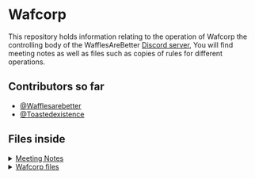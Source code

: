 
# Wafcorp

This repository holds information relating to the operation of Wafcorp the controlling body of the WafflesAreBetter [Discord server](https://discord.gg/24qxN7eq59), You will find meeting notes as well as files such as copies of rules for different operations.



## Contributors so far 

- [@Wafflesarebetter](https://github.com/WafflesAreBetterMinecraft)
- [@Toastedexistence](https://github.com/ToastedExistence)


## Files inside

<details><summary><a href="https://github.com/Wafcorp/Wafcorp/tree/main/MeetingNotes">Meeting Notes</a></summary>

- Subdirectories 
  - [November](https://github.com/Wafcorp/Wafcorp/tree/main/MeetingNotes/November)
    - [Nov_13](https://github.com/Wafcorp/Wafcorp/blob/main/MeetingNotes/November/nov_13.md)
  - [December](https://github.com/Wafcorp/Wafcorp/tree/main/MeetingNotes/December)

</details> 

<details><summary><a href="https://github.com/Wafcorp/Wafcorp/tree/main/Files">Wafcorp files</a></summary>

- Subdirectories 
  - [Awaiting](#)
 
</details>

